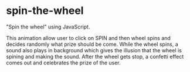 # spin-the-wheel
"Spin the wheel" using JavaScript.

This animation allow user to click on SPIN and then wheel spins and decides randomly what prize should be come.
While the wheel spins, a sound also plays in background which gives the illusion that the wheel is spining and making the sound.
After the wheel gets stop, a confetti effect comes out and celebrates the prize of the user.

